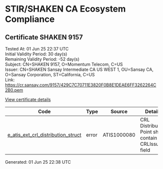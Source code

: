 # STIR/SHAKEN CA Ecosystem Compliance

## Certificate SHAKEN 9157

Tested At: 01 Jun 25 22:37 UTC\
Initial Validity Period: 30 day(s)\
Remaining Validity Period: -52 day(s)\
Subject: CN=SHAKEN 9157, O=Momentum Telecom, C=US\
Issuer: CN=SHAKEN Sansay Intermediate CA US WEST 1, OU=Sansay CA, O=Sansay Corporation, ST=California, C=US\
Link: https://cr.sansay.com/9157/429C7C70711E3820F0B8E1DEAE6FF3262264C2B0.pem

[View certificate details](https://x509.io/?cert=MIICojCCAkigAwIBAgIUQpx8cHEeOCDwuOHerm%2FzJiJkwrAwCgYIKoZIzj0EAwIwgYUxCzAJBgNVBAYTAlVTMRMwEQYDVQQIDApDYWxpZm9ybmlhMRswGQYDVQQKDBJTYW5zYXkgQ29ycG9yYXRpb24xEjAQBgNVBAsMCVNhbnNheSBDQTEwMC4GA1UEAwwnU0hBS0VOIFNhbnNheSBJbnRlcm1lZGlhdGUgQ0EgVVMgV0VTVCAxMB4XDTI1MDMxMTE0MzYyOVoXDTI1MDQxMDE0MzYyOVowPjELMAkGA1UEBhMCVVMxGTAXBgNVBAoMEE1vbWVudHVtIFRlbGVjb20xFDASBgNVBAMMC1NIQUtFTiA5MTU3MFkwEwYHKoZIzj0CAQYIKoZIzj0DAQcDQgAEwChHaGGUB0UISzQVTiKMJ1wwo6vwvfwsYUY2pPGd0alRV9BOO%2BOCXVwWbIXGnZ9vW84BWgypPhDlPPwGvc75B6OB2zCB2DAWBggrBgEFBQcBGgQKMAigBhYEOTE1NzAXBgNVHSAEEDAOMAwGCmCGSAGG%2FwkBAQQwHQYDVR0OBBYEFD%2Bh%2F5fIuc7jKK0W6Qml%2B8ssUydDMB8GA1UdIwQYMBaAFKzTk%2FVDQ8wKvkVYFxN9knzcwwFGMEcGA1UdHwRAMD4wPKA6oDiGNmh0dHBzOi8vYXV0aGVudGljYXRlLWFwaS5pY29uZWN0aXYuY29tL2Rvd25sb2FkL3YxL2NybDAMBgNVHRMBAf8EAjAAMA4GA1UdDwEB%2FwQEAwIHgDAKBggqhkjOPQQDAgNIADBFAiBORjappQI4EgYc14AVWxfoA2aE%2FDqC9%2B4t0MWpYqLD0AIhAKC%2BpK5AmpSXFSxkw7CB0g3d4B51GXN16g%2FuV953Mjhw)

| Code | Type | Source | Details |
|------|------|--------|---------|
| [e_atis_ext_crl_distribution_struct](../../ISSUES/e_atis_ext_crl_distribution_struct/README.md) | error | ATIS1000080 | CRL Distribution Point shall contain a CRLIssuer field |


Generated: 01 Jun 25 22:38 UTC